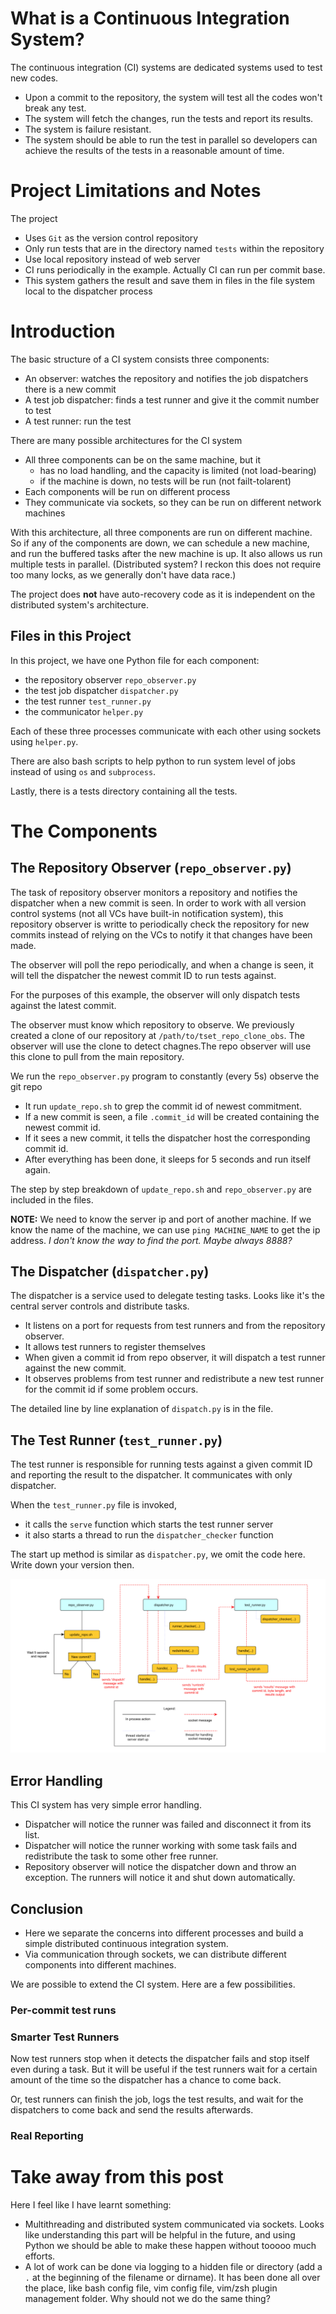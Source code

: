 # What is a Continuous Integration System?

The continuous integration (CI) systems are dedicated systems used to test new codes.
- Upon a commit to the repository, the system will test all the codes won't break any test.
- The system will fetch the changes, run the tests and report its results.
- The system is failure resistant.
- The system should be able to run the test in parallel so developers can achieve the results of the tests in a reasonable amount of time.

# Project Limitations and Notes

The project
- Uses `Git` as the version control repository
- Only run tests that are in the directory named `tests` within the repository
- Use local repository instead of web server
- CI runs periodically in the example. Actually CI can run per commit base.
- This system gathers the result and save them in files in the file system local to the dispatcher process

# Introduction

The basic structure of a CI system consists three components:
- An observer: watches the repository and notifies the job dispatchers there is a new commit
- A test job dispatcher: finds a test runner and give it the commit number to test
- A test runner: run the test

There are many possible architectures for the CI system
- All three components can be on the same machine, but it
    - has no load handling, and the capacity is limited (not load-bearing)
    - if the machine is down, no tests will be run (not failt-tolarent)
- Each components will be run on different process
- They communicate via sockets, so they can be run on different network machines

With this architecture, all three components are run on different machine. So if any of the components are down, we can schedule a new machine, and run the buffered tasks after the new machine is up. It also allows us run multiple tests in parallel. (Distributed system? I reckon this does not require too many locks, as we generally don't have data race.)

The project does **not** have auto-recovery code as it is independent on the distributed system's architecture.

## Files in this Project

In this project, we have one Python file for each component:
- the repository observer `repo_observer.py`
- the test job dispatcher `dispatcher.py`
- the test runner `test_runner.py`
- the communicator `helper.py`

Each of these three processes communicate with each other using sockets using `helper.py`.

There are also bash scripts to help python to run system level of jobs instead of using `os` and `subprocess`.

Lastly, there is a tests directory containing all the tests.


# The Components

## The Repository Observer (`repo_observer.py`)

The task of repository observer monitors a repository and notifies the dispatcher when a new commit is seen. In order to work with all version control systems (not all VCs have built-in notification system), this repository observer is writte to periodically check the repository for new commits instead of relying on the VCs to notify it that changes have been made.

The observer will poll the repo periodically, and when a change is seen, it will tell the dispatcher the newest commit ID to run tests against.

For the purposes of this example, the observer will only dispatch tests against the latest commit.

The observer must know which repository to observe. We previously created a clone of our repository at `/path/to/tset_repo_clone_obs`. The observer will use the clone to detect chagnes.The repo observer will use this clone to pull from the main repository.

We run the `repo_observer.py` program to constantly (every 5s) observe the git repo
- It run `update_repo.sh` to grep the commit id of newest commitment.
- If a new commit is seen, a file `.commit_id` will be created containing the newest commit id.
- If it sees a new commit, it tells the dispatcher host the corresponding commit id.
- After everything has been done, it sleeps for 5 seconds and run itself again.

The step by step breakdown of `update_repo.sh` and `repo_observer.py` are included in the files.

__NOTE:__ We need to know the server ip and port of another machine. If we know the name of the machine, we can use `ping MACHINE_NAME` to get the ip address. _I don't know the way to find the port. Maybe always 8888?_


## The Dispatcher (`dispatcher.py`)

The dispatcher is a service used to delegate testing tasks. Looks like it's the central server controls and distribute tasks.
- It listens on a port for requests from test runners and from the repository observer.
- It allows test runners to register themselves
- When given a commit id from repo observer, it will dispatch a test runner against the new commit.
- It observes problems from test runner and redistribute a new test runner for the commit id if some problem occurs.

The detailed line by line explanation of `dispatch.py` is in the file.


## The Test Runner (`test_runner.py`)

The test runner is responsible for running tests against a given commit ID and reporting the result to the dispatcher. It communicates with only dispatcher.

When the `test_runner.py` file is invoked,
- it calls the `serve` function which starts the test runner server
- it also starts a thread to run the `dispatcher_checker` function

The start up method is similar as `dispatcher.py`, we omit the code here. Write down your version then.

![Control Flow](control_flow.png)


## Error Handling

This CI system has very simple error handling.

- Dispatcher will notice the runner was failed and disconnect it from its list.
- Dispatcher will notice the runner working with some task fails and redistribute the task to some other free runner.
- Repository observer will notice the dispatcher down and throw an exception. The runners will notice it and shut down automatically.


## Conclusion

- Here we separate the concerns into different processes and build a simple distributed continuous integration system.
- Via communication through sockets, we can distribute different components into different machines.

We are possible to extend the CI system. Here are a few possibilities.

### Per-commit test runs

### Smarter Test Runners

Now test runners stop when it detects the dispatcher fails and stop itself even during a task. But it will be useful if the test runners wait for a certain amount of the time so the dispatcher has a chance to come back.

Or, test runners can finish the job, logs the test results, and wait for the dispatchers to come back and send the results afterwards.

### Real Reporting

# Take away from this post

Here I feel like I have learnt something:

- Multithreading and distributed system communicated via sockets. Looks like understanding this part will be helpful in the future, and using Python we should be able to make these happen without tooooo much efforts.
- A lot of work can be done via logging to a hidden file or directory (add a `.` at the beginning of the filename or dirname). It has been done all over the place, like bash config file, vim config file, vim/zsh plugin management folder. Why should not we do the same thing?
